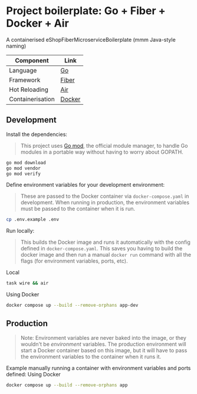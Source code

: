 # Project boilerplate: Go + Fiber + Docker + Air
A containerised eShopFiberMicroserviceBoilerplate (mmm Java-style naming)

| Component         | Link                                   |
| ----------------- |----------------------------------------|
| Language          | [Go](https://go.dev/)                  |
| Framework         | [Fiber](https://docs.gofiber.io/)      |
| Hot Reloading     | [Air](https://github.com/cosmtrek/air) |
| Containerisation  | [Docker](https://www.docker.com/)      |

## Development

Install the dependencies:

> This project uses [Go mod](https://blog.golang.org/using-go-modules), the official module manager, to handle Go modules in a portable way without having to worry about GOPATH.

```bash
go mod download
go mod vendor
go mod verify
```

Define environment variables for your development environment:

> These are passed to the Docker container via `docker-compose.yaml` in development. When running in production, the environment variables must be passed to the container when it is run.

```bash
cp .env.example .env
```

Run locally:

> This builds the Docker image and runs it automatically with the config defined in `docker-compose.yaml`. This saves you having to build the docker image and then run a manual `docker run` command with all the flags (for environment variables, ports, etc).

Local
```bash
task wire && air
```

Using Docker
```bash
docker compose up --build --remove-orphans app-dev
```

## Production

> Note: Environment variables are never baked into the image, or they wouldn't be _environment_ variables. The production environment will start a Docker container based on this image, but it will have to pass the environment variables to the container when it runs it.

Example manually running a container with environment variables and ports defined:
Using Docker
```bash
docker compose up --build --remove-orphans app
```